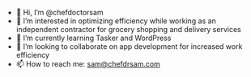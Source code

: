 - 👋 Hi, I’m @chefdoctorsam
- 👀 I’m interested in optimizing efficiency while working as an independent contractor for grocery shopping and delivery services
- 🌱 I’m currently learning Tasker and WordPress
- 💞️ I’m looking to collaborate on app development for increased work efficiency
- 📫 How to reach me: sam@chefdrsam.com

<!---
chefdoctorsam/chefdoctorsam is a ✨ special ✨ repository because its `README.md` (this file) appears on your GitHub profile.
You can click the Preview link to take a look at your changes.
--->

